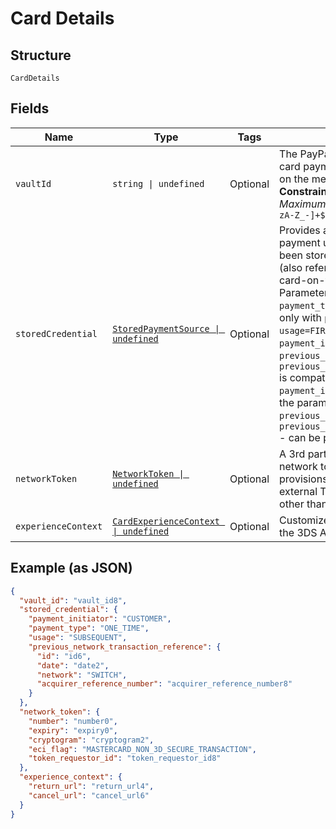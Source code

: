
# Card Details

## Structure

`CardDetails`

## Fields

| Name | Type | Tags | Description |
|  --- | --- | --- | --- |
| `vaultId` | `string \| undefined` | Optional | The PayPal-generated ID for the saved card payment source. Typically stored on the merchant's server.<br>**Constraints**: *Minimum Length*: `1`, *Maximum Length*: `255`, *Pattern*: `^[0-9a-zA-Z_-]+$` |
| `storedCredential` | [`StoredPaymentSource \| undefined`](../../doc/models/stored-payment-source.md) | Optional | Provides additional details to process a payment using a `payment_source` that has been stored or is intended to be stored (also referred to as stored_credential or card-on-file).<br/>Parameter compatibility:<br/>`payment_type=ONE_TIME` is compatible only with `payment_initiator=CUSTOMER`. `usage=FIRST` is compatible only with `payment_initiator=CUSTOMER`. `previous_transaction_reference` or `previous_network_transaction_reference` is compatible only with `payment_initiator=MERCHANT`. Only one of the parameters - `previous_transaction_reference` and `previous_network_transaction_reference` - can be present in the request. |
| `networkToken` | [`NetworkToken \| undefined`](../../doc/models/network-token.md) | Optional | A 3rd party network token refers to a network token that the merchant provisions from and vaults with an external TSP (Token Service Provider) other than PayPal. |
| `experienceContext` | [`CardExperienceContext \| undefined`](../../doc/models/card-experience-context.md) | Optional | Customizes the payer experience during the 3DS Approval for payment. |

## Example (as JSON)

```json
{
  "vault_id": "vault_id8",
  "stored_credential": {
    "payment_initiator": "CUSTOMER",
    "payment_type": "ONE_TIME",
    "usage": "SUBSEQUENT",
    "previous_network_transaction_reference": {
      "id": "id6",
      "date": "date2",
      "network": "SWITCH",
      "acquirer_reference_number": "acquirer_reference_number8"
    }
  },
  "network_token": {
    "number": "number0",
    "expiry": "expiry0",
    "cryptogram": "cryptogram2",
    "eci_flag": "MASTERCARD_NON_3D_SECURE_TRANSACTION",
    "token_requestor_id": "token_requestor_id8"
  },
  "experience_context": {
    "return_url": "return_url4",
    "cancel_url": "cancel_url6"
  }
}
```

